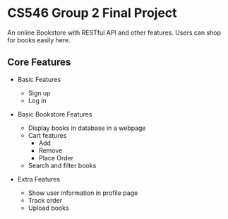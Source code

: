 # CS546 Group 2 Final Project
An online Bookstore with RESTful API and other features. Users can shop for books easily here.

## Core Features
* Basic Features
	* Sign up
	* Log in
 
* Basic Bookstore Features
	* Display books in database in a webpage
	* Cart features
		* Add
		* Remove
		* Place Order
	* Search and filter books
	
* Extra Features
	* Show user information in profile page
	* Track order
	* Upload books
